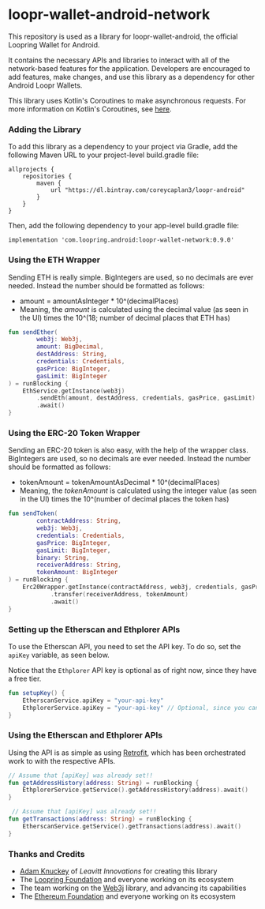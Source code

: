 # loopr-wallet-android-network
This repository is used as a library for loopr-wallet-android, the official Loopring Wallet for 
Android.

It contains the necessary APIs and libraries to interact with all of the network-based features for 
the application. Developers are encouraged to add features, make changes, and use this library as a 
dependency for other Android Loopr Wallets.

This library uses Kotlin's Coroutines to make asynchronous requests. For more information on 
Kotlin's Coroutines, see [here](https://kotlinlang.org/docs/reference/coroutines.html).

### Adding the Library

To add this library as a dependency to your project via Gradle, add the following Maven URL to your
project-level build.gradle file:

```
allprojects {
    repositories {
        maven {
            url "https://dl.bintray.com/coreycaplan3/loopr-android"
        }
    }
}
```

Then, add the following dependency to your app-level build.gradle file:

```
implementation 'com.loopring.android:loopr-wallet-network:0.9.0'
```

### Using the ETH Wrapper

Sending ETH is really simple.
BigIntegers are used, so no decimals are ever needed. Instead the number should be formatted as 
follows:
- amount = amountAsInteger * 10^(decimalPlaces)
- Meaning, the *amount* is calculated using the decimal value (as seen in the UI) times the 
10^(18; number of decimal places that ETH has)

```kotlin
fun sendEther(
        web3j: Web3j,
        amount: BigDecimal, 
        destAddress: String, 
        credentials: Credentials,
        gasPrice: BigInteger,
        gasLimit: BigInteger
) = runBlocking {
    EthService.getInstance(web3j)
        .sendEth(amount, destAddress, credentials, gasPrice, gasLimit)
        .await()
}
```

### Using the ERC-20 Token Wrapper

Sending an ERC-20 token is also easy, with the help of the wrapper class.
BigIntegers are used, so no decimals are ever needed. Instead the number should be formatted as 
follows:
- tokenAmount = tokenAmountAsDecimal * 10^(decimalPlaces)
- Meaning, the *tokenAmount* is calculated using the integer value (as seen in the UI) times the 
10^(number of decimal places the token has)

```kotlin
fun sendToken(
        contractAddress: String,
        web3j: Web3j,
        credentials: Credentials,
        gasPrice: BigInteger,
        gasLimit: BigInteger,
        binary: String,
        receiverAddress: String,
        tokenAmount: BigInteger
) = runBlocking {
    Erc20Wrapper.getInstance(contractAddress, web3j, credentials, gasPrice, gasLimit, binary)
            .transfer(receiverAddress, tokenAmount)
            .await()
}

```

### Setting up the Etherscan and Ethplorer APIs

To use the Etherscan API, you need to set the API key. To do so, set the `apiKey` variable, as seen
below.

Notice that the `Ethplorer` API key is optional as of right now, since they have a free tier. 

```kotlin
fun setupKey() {
    EtherscanService.apiKey = "your-api-key"
    EthplorerService.apiKey = "your-api-key" // Optional, since you can use a free key
}
```

### Using the Etherscan and Ethplorer APIs

Using the API is as simple as using [Retrofit](http://square.github.io/retrofit/), which has been 
orchestrated work to with the respective APIs.

```kotlin
// Assume that [apiKey] was already set!!
fun getAddressHistory(address: String) = runBlocking {
    EthplorerService.getService().getAddressHistory(address).await()
}
```
```kotlin
 // Assume that [apiKey] was already set!!
fun getTransactions(address: String) = runBlocking {
    EtherscanService.getService().getTransactions(address).await()
}
```

### Thanks and Credits
- [Adam Knuckey](https://github.com/aknuck) of *Leavitt Innovations* for creating this library
- The [Loopring Foundation](https://loopring.org) and everyone working on its ecosystem
- The team working on the [Web3j](https://github.com/web3j/web3j) library, and advancing its 
capabilities 
- The [Ethereum Foundation](https://www.ethereum.org/) and everyone working on its ecosystem 